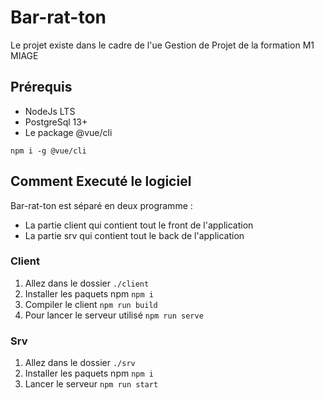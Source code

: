 # Bar-rat-ton

Le projet existe dans le cadre de l'ue Gestion de Projet de la formation M1 MIAGE

## Prérequis
 - NodeJs LTS
 - PostgreSql 13+
 - Le package @vue/cli

```
npm i -g @vue/cli
```

## Comment Executé le logiciel
Bar-rat-ton est séparé en deux programme :
 - La partie client qui contient tout le front de l'application
 - La partie srv qui contient tout le back de l'application

### Client
1. Allez dans le dossier `./client`
2. Installer les paquets npm `npm i`
3. Compiler le client `npm run build`
4. Pour lancer le serveur utilisé `npm run serve`

### Srv
1. Allez dans le dossier `./srv`
2. Installer les paquets npm `npm i`
3. Lancer le serveur `npm run start`